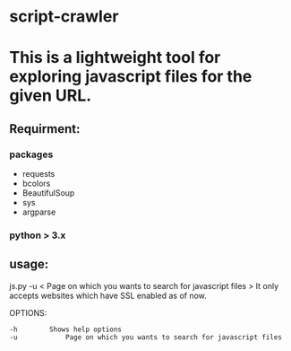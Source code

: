 # script-crawler
# This is a lightweight tool for exploring javascript files for the given URL.

## Requirment:


### packages 

- requests
- bcolors
- BeautifulSoup
- sys
- argparse

### python > 3.x 

## usage: 

js.py  -u < Page on which you wants to search for javascript files > 
It only accepts websites which have SSL enabled as of now. 


OPTIONS: 

```
-h 	      Shows help options	
-u            Page on which you wants to search for javascript files
  		
```
